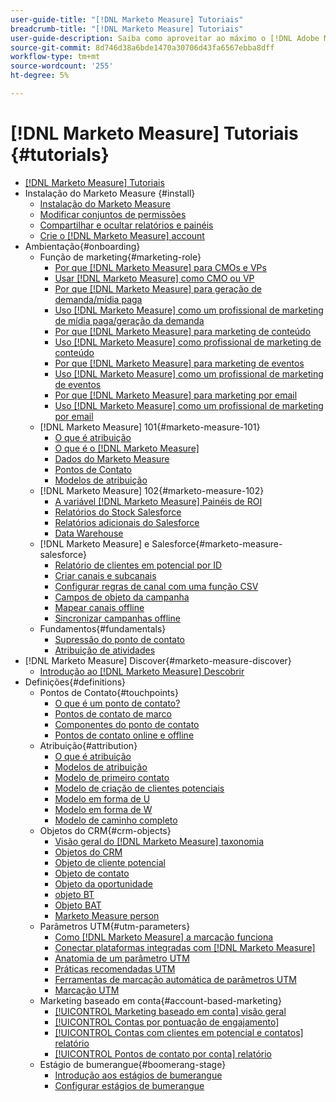 ```yaml
---
user-guide-title: "[!DNL Marketo Measure] Tutoriais"
breadcrumb-title: "[!DNL Marketo Measure] Tutoriais"
user-guide-description: Saiba como aproveitar ao máximo o [!DNL Adobe Marketo Measure] (anteriormente, [!DNL Bizible]), the industry's leading B2B marketing attribution application. Watch tutorials on installation, onboarding, [!DNL Marketo Measure] fundamentos e definições.
source-git-commit: 8d746d38a6bde1470a30706d43fa6567ebba8dff
workflow-type: tm+mt
source-wordcount: '255'
ht-degree: 5%

---
```



# [!DNL Marketo Measure] Tutoriais {#tutorials}

+ [[!DNL Marketo Measure] Tutoriais](overview.md)
+ Instalação do Marketo Measure {#install}
   + [Instalação do Marketo Measure](installing/install-production.md)
   + [Modificar conjuntos de permissões](installing/modify-permission-sets-production.md)
   + [Compartilhar e ocultar relatórios e painéis](installing/sharing-reports-production.md)
   + [Crie o [!DNL Marketo Measure] account](installing/creating-marketo-measure-account-production.md)
+ Ambientação{#onboarding}
   + Função de marketing{#marketing-role}
      + [Por que [!DNL Marketo Measure] para CMOs e VPs](onboarding/marketing-role/cmo-and-vp-why.md)
      + [Usar [!DNL Marketo Measure] como CMO ou VP](onboarding/marketing-role/cmo-and-vp-using.md)
      + [Por que [!DNL Marketo Measure] para geração de demanda/mídia paga](onboarding/marketing-role/demand-gen-why.md)
      + [Uso [!DNL Marketo Measure] como um profissional de marketing de mídia paga/geração da demanda](onboarding/marketing-role/demand-gen-using.md)
      + [Por que [!DNL Marketo Measure] para marketing de conteúdo](onboarding/marketing-role/content-marketing-why.md)
      + [Uso [!DNL Marketo Measure] como profissional de marketing de conteúdo](onboarding/marketing-role/content-marketing-using.md)
      + [Por que [!DNL Marketo Measure] para marketing de eventos](onboarding/marketing-role/events-marketing-why.md)
      + [Uso [!DNL Marketo Measure] como um profissional de marketing de eventos](onboarding/marketing-role/events-marketing-using.md)
      + [Por que [!DNL Marketo Measure] para marketing por email](onboarding/marketing-role/email-marketing-why.md)
      + [Uso [!DNL Marketo Measure] como um profissional de marketing por email](onboarding/marketing-role/email-marketing-using.md)
   + [!DNL Marketo Measure] 101{#marketo-measure-101}
      + [O que é atribuição](onboarding/marketo-measure-101/what-is-attribution.md)
      + [O que é o [!DNL Marketo Measure]](onboarding/marketo-measure-101/what-is-marketo-measure.md)
      + [Dados do Marketo Measure](onboarding/marketo-measure-101/marketo-measure-data.md)
      + [Pontos de Contato](onboarding/marketo-measure-101/touchpoints.md)
      + [Modelos de atribuição](onboarding/marketo-measure-101/attribution-models.md)
   + [!DNL Marketo Measure] 102{#marketo-measure-102}
      + [A variável [!DNL Marketo Measure] Painéis de ROI](onboarding/marketo-measure-102/roi-dashboards.md)
      + [Relatórios do Stock Salesforce](onboarding/marketo-measure-102/stock-salesforce-reports.md)
      + [Relatórios adicionais do Salesforce](onboarding/marketo-measure-102/addtional-salesforce-reports.md)
      + [Data Warehouse](onboarding/marketo-measure-102/data-warehouse.md)
   + [!DNL Marketo Measure] e Salesforce{#marketo-measure-salesforce}
      + [Relatório de clientes em potencial por ID](onboarding/marketo-measure-salesforce/leads-by-id-report.md)
      + [Criar canais e subcanais](onboarding/marketo-measure-salesforce/creating-channels-subchannels.md)
      + [Configurar regras de canal com uma função CSV](onboarding/marketo-measure-salesforce/channel-rules-csv.md)
      + [Campos de objeto da campanha](onboarding/marketo-measure-salesforce/campaign-object-fields.md)
      + [Mapear canais offline](onboarding/marketo-measure-salesforce/mapping-offline-channels.md)
      + [Sincronizar campanhas offline](onboarding/marketo-measure-salesforce/syncing-offline-campaigns.md)
   + Fundamentos{#fundamentals}
      + [Supressão do ponto de contato](onboarding/marketo-measure-salesforce/touchpoint-suppression.md)
      + [Atribuição de atividades](onboarding/fundamentals/activities-attribution.md)
+ [!DNL Marketo Measure] Discover{#marketo-measure-discover}
   + [Introdução ao [!DNL Marketo Measure] Descobrir](marketo-measure-discover/introduction-to-marketo-measure-discover.md)
+ Definições{#definitions}
   + Pontos de Contato{#touchpoints}
      + [O que é um ponto de contato?](definitions/touchpoints/what-is-a-touchpoint.md)
      + [Pontos de contato de marco](definitions/touchpoints/milestone-touchpoints.md)
      + [Componentes do ponto de contato](definitions/touchpoints/touchpoint-components.md)
      + [Pontos de contato online e offline](definitions/touchpoints/online-offline-touchpoints.md)
   + Atribuição{#attribution}
      + [O que é atribuição](definitions/attribution/what-is-attribution.md)
      + [Modelos de atribuição](definitions/attribution/attribution-models.md)
      + [Modelo de primeiro contato](definitions/attribution/first-touch-model.md)
      + [Modelo de criação de clientes potenciais](definitions/attribution/lead-creation-model.md)
      + [Modelo em forma de U](definitions/attribution/u-shaped-model.md)
      + [Modelo em forma de W](definitions/attribution/w-shaped-model.md)
      + [Modelo de caminho completo](definitions/attribution/full-path-model.md)
   + Objetos do CRM{#crm-objects}
      + [Visão geral do [!DNL Marketo Measure] taxonomia](definitions/crm-objects/taxonomy-overview.md)
      + [Objetos do CRM](definitions/crm-objects/crm-objects.md)
      + [Objeto de cliente potencial](definitions/crm-objects/lead-object.md)
      + [Objeto de contato](definitions/crm-objects/contact-object.md)
      + [Objeto da oportunidade](definitions/crm-objects/opportunity-object.md)
      + [objeto BT](definitions/crm-objects/bt-object.md)
      + [Objeto BAT](definitions/crm-objects/bat-object.md)
      + [Marketo Measure person](definitions/crm-objects/marketo-measure-person.md)
   + Parâmetros UTM{#utm-parameters}
      + [Como [!DNL Marketo Measure] a marcação funciona](definitions/utm-parameters/how-marketo-measure-tagging-works.md)
      + [Conectar plataformas integradas com [!DNL Marketo Measure]](definitions/utm-parameters/connecting-integrated-platforms-with-marketo-measure.md)
      + [Anatomia de um parâmetro UTM](definitions/utm-parameters/anatomy-of-a-utm-parameter.md)
      + [Práticas recomendadas UTM](definitions/utm-parameters/utm-best-practices.md)
      + [Ferramentas de marcação automática de parâmetros UTM](definitions/utm-parameters/utm-parameter-auto-tagging-tools.md)
      + [Marcação UTM](definitions/utm-parameters/utm-tagging.md)
   + Marketing baseado em conta{#account-based-marketing}
      + [[!UICONTROL Marketing baseado em conta] visão geral](definitions/account-based-marketing/abm-overview.md)
      + [[!UICONTROL Contas por pontuação de engajamento]](definitions/account-based-marketing/accounts-by-engagement-score.md)
      + [[!UICONTROL Contas com clientes em potencial e contatos] relatório](definitions/account-based-marketing/accounts-with-leads-and-contacts.md)
      + [[!UICONTROL Pontos de contato por conta] relatório](definitions/account-based-marketing/touchpoints-per-account-report.md)
   + Estágio de bumerangue{#boomerang-stage}
      + [Introdução aos estágios de bumerangue](definitions/boomerang-stage/introduction-to-boomerang-stages.md)
      + [Configurar estágios de bumerangue](definitions/boomerang-stage/setting-up-boomerang-stages.md)
